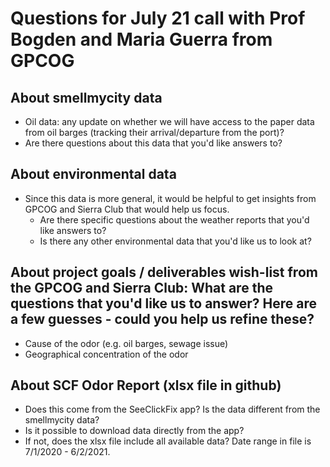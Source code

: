 # Questions for July 21 call with Prof Bogden and Maria Guerra from GPCOG

## About smellmycity data
* Oil data: any update on whether we will have access to the paper data from oil barges (tracking their arrival/departure from the port)?
* Are there questions about this data that you'd like answers to?

## About environmental data
* Since this data is more general, it would be helpful to get insights from GPCOG and Sierra Club that would help us focus.
  * Are there specific questions about the weather reports that you'd like answers to?
  * Is there any other environmental data that you'd like us to look at?

## About project goals / deliverables wish-list from the GPCOG and Sierra Club: What are the questions that you'd like us to answer? Here are a few guesses - could you help us refine these?
* Cause of the odor (e.g. oil barges, sewage issue)
* Geographical concentration of the odor

## About SCF Odor Report (xlsx file in github)
* Does this come from the SeeClickFix app? Is the data different from the smellmycity data?
* Is it possible to download data directly from the app?
* If not, does the xlsx file include all available data? Date range in file is 7/1/2020 - 6/2/2021.

